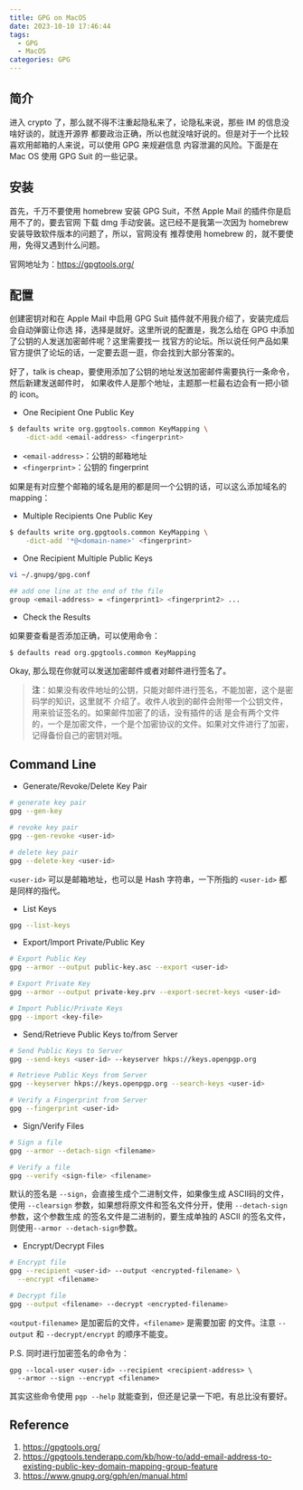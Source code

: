 ```yaml
---
title: GPG on MacOS
date: 2023-10-10 17:46:44
tags:
  - GPG
  - MacOS
categories: GPG
---
```


## 简介

进入 crypto 了，那么就不得不注重起隐私来了，论隐私来说，那些 IM 的信息没啥好谈的，就连开源界
都要政治正确，所以也就没啥好说的。但是对于一个比较喜欢用邮箱的人来说，可以使用 GPG 来规避信息
内容泄漏的风险。下面是在 Mac OS 使用 GPG Suit 的一些记录。

## 安装

首先，千万不要使用 homebrew 安装 GPG Suit，不然 Apple Mail 的插件你是启用不了的，要去官网
下载 dmg 手动安装。这已经不是我第一次因为 homebrew 安装导致软件版本的问题了，所以，官网没有
推荐使用 homebrew 的，就不要使用，免得又遇到什么问题。

官网地址为：https://gpgtools.org/

## 配置

创建密钥对和在 Apple Mail 中启用 GPG Suit 插件就不用我介绍了，安装完成后会自动弹窗让你选
择，选择是就好。这里所说的配置是，我怎么给在 GPG 中添加了公钥的人发送加密邮件呢？这里需要找一
找官方的论坛。所以说任何产品如果官方提供了论坛的话，一定要去逛一逛，你会找到大部分答案的。

好了，talk is cheap，要使用添加了公钥的地址发送加密邮件需要执行一条命令，然后新建发送邮件时，
如果收件人是那个地址，主题那一栏最右边会有一把小锁的 icon。

- One Recipient One Public Key

```bash
$ defaults write org.gpgtools.common KeyMapping \
    -dict-add <email-address> <fingerprint>
```

- `<email-address>`：公钥的邮箱地址
- `<fingerprint>`：公钥的 fingerprint

如果是有对应整个邮箱的域名是用的都是同一个公钥的话，可以这么添加域名的 mapping：

- Multiple Recipients One Public Key

```bash
$ defaults write org.gpgtools.common KeyMapping \
    -dict-add '*@<domain-name>' <fingerprint>
```

- One Recipient Multiple Public Keys

```bash
vi ~/.gnupg/gpg.conf

## add one line at the end of the file
group <email-address> = <fingerprint1> <fingerprint2> ...
```

- Check the Results

如果要查看是否添加正确，可以使用命令：

```bash
$ defaults read org.gpgtools.common KeyMapping
```

Okay, 那么现在你就可以发送加密邮件或者对邮件进行签名了。

> **注**：如果没有收件地址的公钥，只能对邮件进行签名，不能加密，这个是密码学的知识，这里就不
> 介绍了。收件人收到的邮件会附带一个公钥文件，用来验证签名的。如果邮件加密了的话，没有插件的话
> 是会有两个文件的，一个是加密文件，一个是个加密协议的文件。如果对文件进行了加密，
> 记得备份自己的密钥对哦。

## Command Line

- Generate/Revoke/Delete Key Pair

```bash
# generate key pair
gpg --gen-key

# revoke key pair
gpg --gen-revoke <user-id>

# delete key pair
gpg --delete-key <user-id>
```

`<user-id>` 可以是邮箱地址，也可以是 Hash 字符串，一下所指的 `<user-id>` 都是同样的指代。

- List Keys

```bash
gpg --list-keys
```

- Export/Import Private/Public Key

```bash
# Export Public Key
gpg --armor --output public-key.asc --export <user-id>

# Export Private Key
gpg --armor --output private-key.prv --export-secret-keys <user-id>

# Import Public/Private Keys
gpg --import <key-file>
```

- Send/Retrieve Public Keys to/from Server

```bash
# Send Public Keys to Server
gpg --send-keys <user-id> --keyserver hkps://keys.openpgp.org

# Retrieve Public Keys from Server
gpg --keyserver hkps://keys.openpgp.org --search-keys <user-id>

# Verify a Fingerprint from Server
gpg --fingerprint <user-id>
```

- Sign/Verify Files

```bash
# Sign a file
gpg --armor --detach-sign <filename>

# Verify a file
gpg --verify <sign-file> <filename>
```

默认的签名是 `--sign`，会直接生成个二进制文件，如果像生成 ASCII码的文件，使用
`--clearsign` 参数，如果想将原文件和签名文件分开，使用 `--detach-sign` 参数，这个参数生成
的签名文件是二进制的，要生成单独的 ASCII 的签名文件，则使用`--armor --detach-sign`参数。

- Encrypt/Decrypt Files

```bash
# Encrypt file
gpg --recipient <user-id> --output <encrypted-filename> \
  --encrypt <filename>

# Decrypt file
gpg --output <filename> --decrypt <encrypted-filename>
```

`<output-filename>` 是加密后的文件，`<filename>` 是需要加密
的文件。注意 `--output` 和 `--decrypt/encrypt` 的顺序不能变。

P.S. 同时进行加密签名的命令为：

```
gpg --local-user <user-id> --recipient <recipient-address> \
  --armor --sign --encrypt <filename>
```

其实这些命令使用 `pgp --help` 就能查到，但还是记录一下吧，有总比没有要好。

## Reference

1. https://gpgtools.org/
2. https://gpgtools.tenderapp.com/kb/how-to/add-email-address-to-existing-public-key-domain-mapping-group-feature
3. https://www.gnupg.org/gph/en/manual.html

